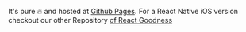 It's pure 🔥 and hosted at [Github Pages](). For a React Native iOS version checkout our other Repository [of React Goodness](https://github.com/DBULL7/uxuiReactNative)
